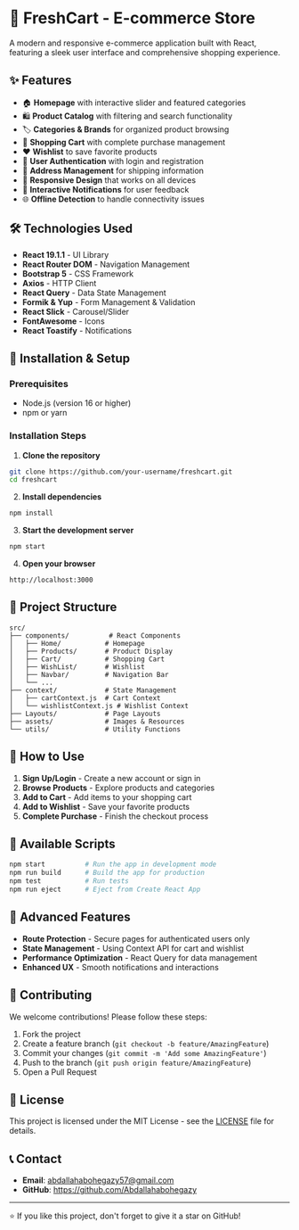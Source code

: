 # 🛒 FreshCart - E-commerce Store

A modern and responsive e-commerce application built with React, featuring a sleek user interface and comprehensive shopping experience.

## ✨ Features

- 🏠 **Homepage** with interactive slider and featured categories
- 🛍️ **Product Catalog** with filtering and search functionality
- 🏷️ **Categories & Brands** for organized product browsing
- 🛒 **Shopping Cart** with complete purchase management
- ❤️ **Wishlist** to save favorite products
- 👤 **User Authentication** with login and registration
- 📍 **Address Management** for shipping information
- 📱 **Responsive Design** that works on all devices
- 🔔 **Interactive Notifications** for user feedback
- 🌐 **Offline Detection** to handle connectivity issues

## 🛠️ Technologies Used

- **React 19.1.1** - UI Library
- **React Router DOM** - Navigation Management
- **Bootstrap 5** - CSS Framework
- **Axios** - HTTP Client
- **React Query** - Data State Management
- **Formik & Yup** - Form Management & Validation
- **React Slick** - Carousel/Slider
- **FontAwesome** - Icons
- **React Toastify** - Notifications

## 🚀 Installation & Setup

### Prerequisites
- Node.js (version 16 or higher)
- npm or yarn

### Installation Steps

1. **Clone the repository**
```bash
git clone https://github.com/your-username/freshcart.git
cd freshcart
```

2. **Install dependencies**
```bash
npm install
```

3. **Start the development server**
```bash
npm start
```

4. **Open your browser**
```
http://localhost:3000
```

## 📁 Project Structure

```
src/
├── components/          # React Components
│   ├── Home/           # Homepage
│   ├── Products/       # Product Display
│   ├── Cart/           # Shopping Cart
│   ├── WishList/       # Wishlist
│   ├── Navbar/         # Navigation Bar
│   └── ...
├── context/            # State Management
│   ├── cartContext.js  # Cart Context
│   └── wishlistContext.js # Wishlist Context
├── Layouts/            # Page Layouts
├── assets/             # Images & Resources
└── utils/              # Utility Functions
```

## 🎯 How to Use

1. **Sign Up/Login** - Create a new account or sign in
2. **Browse Products** - Explore products and categories
3. **Add to Cart** - Add items to your shopping cart
4. **Add to Wishlist** - Save your favorite products
5. **Complete Purchase** - Finish the checkout process

## 🔧 Available Scripts

```bash
npm start          # Run the app in development mode
npm run build      # Build the app for production
npm test           # Run tests
npm run eject      # Eject from Create React App
```

## 📱 Advanced Features

- **Route Protection** - Secure pages for authenticated users only
- **State Management** - Using Context API for cart and wishlist
- **Performance Optimization** - React Query for data management
- **Enhanced UX** - Smooth notifications and interactions

## 🤝 Contributing

We welcome contributions! Please follow these steps:

1. Fork the project
2. Create a feature branch (`git checkout -b feature/AmazingFeature`)
3. Commit your changes (`git commit -m 'Add some AmazingFeature'`)
4. Push to the branch (`git push origin feature/AmazingFeature`)
5. Open a Pull Request

## 📄 License

This project is licensed under the MIT License - see the [LICENSE](LICENSE) file for details.

## 📞 Contact

- **Email**: abdallahabohegazy57@gmail.com
- **GitHub**: https://github.com/Abdallahabohegazy

---

⭐ If you like this project, don't forget to give it a star on GitHub!
